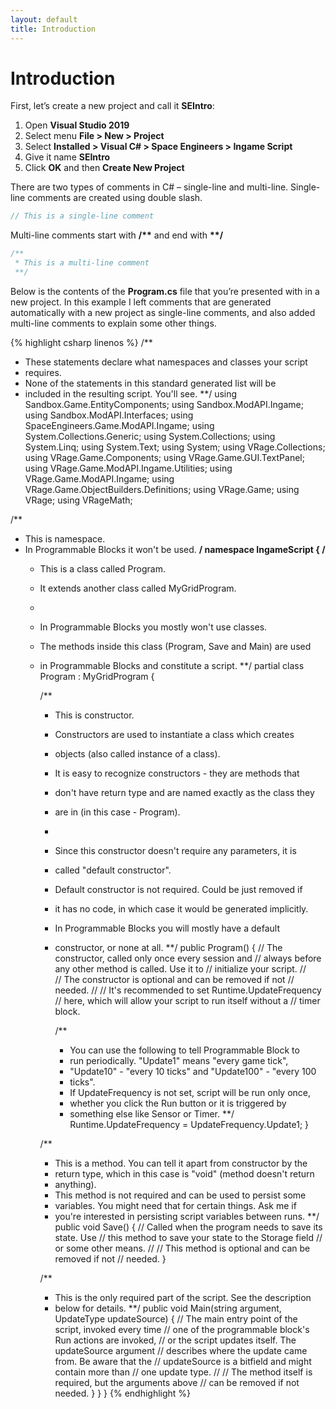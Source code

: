 ```yaml
---
layout: default
title: Introduction
---
```

# Introduction

First, let’s create a new project and call it **SEIntro**:
1.  Open **Visual Studio 2019**
2.  Select menu **File > New > Project**
3.  Select **Installed > Visual C# > Space Engineers > Ingame Script**
4.  Give it name **SEIntro**
5.  Click **OK** and then **Create New Project**

There are two types of comments in C# – single-line and multi-line.
Single-line comments are created using double slash.
```csharp
// This is a single-line comment
```
Multi-line comments start with **/\*\*** and end with **\*\*/**
```csharp
/**
 * This is a multi-line comment
 **/
```

Below is the contents of the **Program.cs** file that you’re presented with in a new project. In this example 
I left comments that are generated automatically with a new project as single-line comments, and also added 
multi-line comments to explain some other things.

{% highlight csharp linenos %}
/**
 * These statements declare what namespaces and classes your script
 * requires.
 * None of the statements in this standard generated list will be
 * included in the resulting script. You'll see.
 **/
using Sandbox.Game.EntityComponents;
using Sandbox.ModAPI.Ingame;
using Sandbox.ModAPI.Interfaces;
using SpaceEngineers.Game.ModAPI.Ingame;
using System.Collections.Generic;
using System.Collections;
using System.Linq;
using System.Text;
using System;
using VRage.Collections;
using VRage.Game.Components;
using VRage.Game.GUI.TextPanel;
using VRage.Game.ModAPI.Ingame.Utilities;
using VRage.Game.ModAPI.Ingame;
using VRage.Game.ObjectBuilders.Definitions;
using VRage.Game;
using VRage;
using VRageMath;

/**
 * This is namespace.
 * In Programmable Blocks it won't be used.
 **/
namespace IngameScript
{
    /**
     * This is a class called Program.
     * It extends another class called MyGridProgram.
     * 
     * In Programmable Blocks you mostly won't use classes.
     * The methods inside this class (Program, Save and Main) are used
     * in Programmable Blocks and constitute a script.
     **/
    partial class Program : MyGridProgram
    {

        /**
         * This is constructor.
         * Constructors are used to instantiate a class which creates
         * objects (also called instance of a class).
         * It is easy to recognize constructors - they are methods that
         * don't have return type and are named exactly as the class they
         * are in (in this case - Program).
         * 
         * Since this constructor doesn't require any parameters, it is
         * called "default constructor".
         * Default constructor is not required. Could be just removed if
         * it has no code, in which case it would be generated implicitly.
         * In Programmable Blocks you will mostly have a default
         * constructor, or none at all.
         **/
        public Program()
        {
            // The constructor, called only once every session and
            // always before any other method is called. Use it to
            // initialize your script. 
            //     
            // The constructor is optional and can be removed if not
            // needed.
            // 
            // It's recommended to set Runtime.UpdateFrequency 
            // here, which will allow your script to run itself without a 
            // timer block.

            /**
             * You can use the following to tell Programmable Block to
             * run periodically. "Update1" means "every game tick",
             * "Update10" - "every 10 ticks" and "Update100" - "every 100
             * ticks".
             * If UpdateFrequency is not set, script will be run only once,
             * whether you click the Run button or it is triggered by
             * something else like Sensor or Timer.
             **/
            Runtime.UpdateFrequency = UpdateFrequency.Update1;
        }

        /**
         * This is a method. You can tell it apart from constructor by the
         * return type, which in this case is "void" (method doesn't return
         * anything).
         * This method is not required and can be used to persist some
         * variables. You might need that for certain things. Ask me if
         * you're interested in persisting script variables between runs.
         **/
        public void Save()
        {
            // Called when the program needs to save its state. Use
            // this method to save your state to the Storage field
            // or some other means. 
            // 
            // This method is optional and can be removed if not
            // needed.
        }

        /**
         * This is the only required part of the script. See the description
         * below for details.
         **/
        public void Main(string argument, UpdateType updateSource)
        {
            // The main entry point of the script, invoked every time
            // one of the programmable block's Run actions are invoked,
            // or the script updates itself. The updateSource argument
            // describes where the update came from. Be aware that the
            // updateSource is a  bitfield  and might contain more than 
            // one update type.
            // 
            // The method itself is required, but the arguments above
            // can be removed if not needed.
        }
    }
}
{% endhighlight %}

